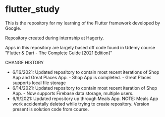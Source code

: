 # flutter_study
This is the repository for my learning of the Flutter framework developed by Google.

Repository created during internship at Hagerty.

Apps in this repository are largely based off code found in Udemy course 
  "Flutter & Dart - The Complete Guide [2021 Edition]"

CHANGE HISTORY
 - 6/16/2021: Updated repository to contain most recent iterations of Shop App and Great Places App.
              - Shop App is completed.
              - Great Places supports local file storage
 - 6/14/2021: Updated repository to contain most recent iteration of Shop App.
              - Now supports Firebase data storage, multiple users.
 - 6/9/2021: Updated repository up through Meals App. 
             NOTE: Meals App work accidentally deleted while trying to create repository.
                   Version present is solution code from course.

